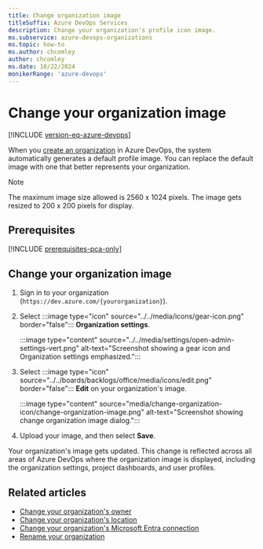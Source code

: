 ```yaml
---
title: Change organization image
titleSuffix: Azure DevOps Services
description: Change your organization's profile icon image.
ms.subservice: azure-devops-organizations
ms.topic: how-to
ms.author: chcomley
author: chcomley
ms.date: 10/22/2024
monikerRange: 'azure-devops'
---
```


# Change your organization image

[!INCLUDE [version-eq-azure-devops](../../includes/version-eq-azure-devops.md)]

When you [create an organization](create-organization.md) in Azure DevOps, the system automatically generates a default profile image. You can replace the default image with one that better represents your organization.

> [!NOTE]
> The maximum image size allowed is 2560 x 1024 pixels. The image gets resized to 200 x 200 pixels for display.

## Prerequisites

[!INCLUDE [prerequisites-pca-only](../../includes/prerequisites-pca-only.md)]

## Change your organization image

1. Sign in to your organization (```https://dev.azure.com/{yourorganization}```).

2. Select :::image type="icon" source="../../media/icons/gear-icon.png" border="false"::: **Organization settings**.

   :::image type="content" source="../../media/settings/open-admin-settings-vert.png" alt-text="Screenshot showing a gear icon and Organization settings emphasized.":::

3. Select :::image type="icon" source="../../boards/backlogs/office/media/icons/edit.png" border="false"::: **Edit** on your organization's image.

   :::image type="content" source="media/change-organization-icon/change-organization-image.png" alt-text="Screenshot showing change organization image dialog.":::

4. Upload your image, and then select **Save**.

Your organization's image gets updated. This change is reflected across all areas of Azure DevOps where the organization image is displayed, including the organization settings, project dashboards, and user profiles.

## Related articles

- [Change your organization's owner](change-organization-ownership.md)
- [Change your organization's location](change-organization-location.md)
- [Change your organization's Microsoft Entra connection](change-azure-ad-connection.md)
- [Rename your organization](rename-organization.md)
